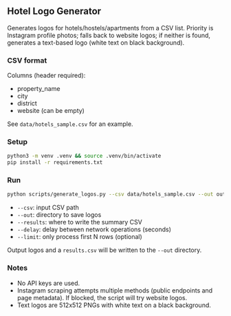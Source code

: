 ## Hotel Logo Generator

Generates logos for hotels/hostels/apartments from a CSV list. Priority is Instagram profile photos; falls back to website logos; if neither is found, generates a text-based logo (white text on black background).

### CSV format
Columns (header required):
- property_name
- city
- district
- website (can be empty)

See `data/hotels_sample.csv` for an example.

### Setup
```bash
python3 -m venv .venv && source .venv/bin/activate
pip install -r requirements.txt
```

### Run
```bash
python scripts/generate_logos.py --csv data/hotels_sample.csv --out output_logos --results output_logos/results.csv --delay 1.0 --limit 5
```

- `--csv`: input CSV path
- `--out`: directory to save logos
- `--results`: where to write the summary CSV
- `--delay`: delay between network operations (seconds)
- `--limit`: only process first N rows (optional)

Output logos and a `results.csv` will be written to the `--out` directory.

### Notes
- No API keys are used.
- Instagram scraping attempts multiple methods (public endpoints and page metadata). If blocked, the script will try website logos.
- Text logos are 512x512 PNGs with white text on a black background.